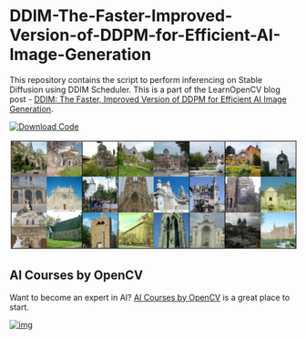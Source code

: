 # DDIM-The-Faster-Improved-Version-of-DDPM-for-Efficient-AI-Image-Generation

This repository contains the script to perform inferencing on Stable Diffusion using DDIM Scheduler. This is a part of the LearnOpenCV blog post - [DDIM: The Faster, Improved Version of DDPM for Efficient AI Image Generation](https://learnopencv.com/understanding-ddim/).

[<img src="https://learnopencv.com/wp-content/uploads/2022/07/download-button-e1657285155454.png" alt="Download Code" width="200">](https://www.dropbox.com/scl/fi/jxt3szl9ttbrh8uo5y30g/ddim_inference.ipynb?rlkey=d5me8skxkc00ti8piul0j7vpu&st=lyno93xp&dl=1)

![](./DDIM_feature_image.png)

## AI Courses by OpenCV

Want to become an expert in AI? [AI Courses by OpenCV](https://opencv.org/courses/) is a great place to start.

[![img](https://learnopencv.com/wp-content/uploads/2023/01/AI-Courses-By-OpenCV-Github.png)](https://opencv.org/courses/)